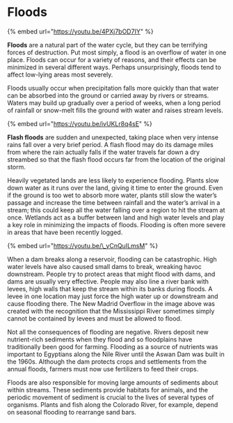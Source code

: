 # Floods

{% embed url="https://youtu.be/4PXj7bOD7IY" %}

**Floods** are a natural part of the water cycle, but they can be terrifying forces of destruction. Put most simply, a flood is an overflow of water in one place. Floods can occur for a variety of reasons, and their effects can be minimized in several different ways. Perhaps unsurprisingly, floods tend to affect low-lying areas most severely.



Floods usually occur when precipitation falls more quickly than that water can be absorbed into the ground or carried away by rivers or streams. Waters may build up gradually over a period of weeks, when a long period of rainfall or snow-melt fills the ground with water and raises stream levels.

{% embed url="https://youtu.be/ivUKLr8q4sE" %}



**Flash floods** are sudden and unexpected, taking place when very intense rains fall over a very brief period. A flash flood may do its damage miles from where the rain actually falls if the water travels far down a dry streambed so that the flash flood occurs far from the location of the original storm. 

Heavily vegetated lands are less likely to experience flooding. Plants slow down water as it runs over the land, giving it time to enter the ground. Even if the ground is too wet to absorb more water, plants still slow the water’s passage and increase the time between rainfall and the water’s arrival in a stream; this could keep all the water falling over a region to hit the stream at once. Wetlands act as a buffer between land and high water levels and play a key role in minimizing the impacts of floods. Flooding is often more severe in areas that have been recently logged.

{% embed url="https://youtu.be/\_yCnQuILmsM" %}



When a dam breaks along a reservoir, flooding can be catastrophic. High water levels have also caused small dams to break, wreaking havoc downstream. People try to protect areas that might flood with dams, and dams are usually very effective. People may also line a river bank with levees, high walls that keep the stream within its banks during floods. A levee in one location may just force the high water up or downstream and cause flooding there. The New Madrid Overflow in the image above was created with the recognition that the Mississippi River sometimes simply cannot be contained by levees and must be allowed to flood.



Not all the consequences of flooding are negative. Rivers deposit new nutrient-rich sediments when they flood and so floodplains have traditionally been good for farming. Flooding as a source of nutrients was important to Egyptians along the Nile River until the Aswan Dam was built in the 1960s. Although the dam protects crops and settlements from the annual floods, farmers must now use fertilizers to feed their crops.



Floods are also responsible for moving large amounts of sediments about within streams. These sediments provide habitats for animals, and the periodic movement of sediment is crucial to the lives of several types of organisms. Plants and fish along the Colorado River, for example, depend on seasonal flooding to rearrange sand bars.


